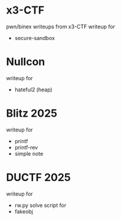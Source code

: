 # x3-CTF
pwn/binex writeups from x3-CTF
writeup for
- secure-sandbox

# Nullcon

writeup for
- hateful2 (heap)

# Blitz 2025

writeup for
- printf
- printf-rev
- simple note

# DUCTF 2025

writeup for 
- rw.py
solve script for 
- fakeobj
